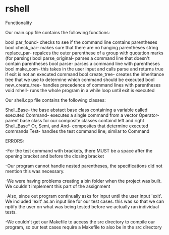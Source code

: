 # rshell
Functionality

Our main.cpp file contains the following functions:

bool par_found- checks to see if the command line contains parentheses
bool check_par- makes sure that there are no hanging parentheses
string replace_par- repalces the outer parenthese of a group with quotation marks (for parsing)
bool parse_original- parses a command line that doesn't contain parentheses
bool parse- parses a command line with parentheses
bool make_com- this takes in the user input and calls parse and returns true if exit is not an executed command
bool create_tree- creates the inheritance tree that we use to determine which command should be executed
bool new_create_tree- handles precedence of command lines with parentheses
void rshell- runs the whole program in a while loop until exit is executed

Our shell.cpp file contains the following classes:

Shell_Base- the base abstact base class containing a variable called executed
Command- executes a single command from a vector
Operator- parent base class for our composite classes containd left and right Shell_Base*
Or, Semi, and And- composites that determine executed commands
Test- handles the test command line; similar to Command

ERRORS:

-For the test command with brackets, there MUST be a space after the opening bracket and before the closing bracket

-Our program cannot handle nested parentheses, the specifications did not mention this was necessary.

-We were having problems creating a bin folder when the project was built. We couldn't implement this part of the assignment

-Also, since out program continually asks for input until the user input 'exit'. We included 'exit' as an input line for our test cases. this was so that we can nptify the user on what was being tested before we actually ran individual tests.

-We couldn't get our Makefile to access the src directory to compile our program, so our test cases require a Makefile to also be in the src directory
